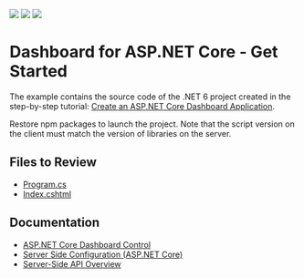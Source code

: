 <!-- default badges list -->
![](https://img.shields.io/endpoint?url=https://codecentral.devexpress.com/api/v1/VersionRange/215337829/23.1.2%2B)
[![](https://img.shields.io/badge/Open_in_DevExpress_Support_Center-FF7200?style=flat-square&logo=DevExpress&logoColor=white)](https://supportcenter.devexpress.com/ticket/details/T827756)
[![](https://img.shields.io/badge/📖_How_to_use_DevExpress_Examples-e9f6fc?style=flat-square)](https://docs.devexpress.com/GeneralInformation/403183)
<!-- default badges end -->


# Dashboard for ASP.NET Core - Get Started

The example contains the source code of the .NET 6 project created in the step-by-step tutorial: [Create an ASP.NET Core Dashboard Application](https://docs.devexpress.com/Dashboard/119284/get-started/build-web-dashboard-applications/create-an-aspnet-core-dashboard-application).

Restore npm packages to launch the project. Note that the script version on the client must match the version of libraries on the server.

## Files to Review

* [Program.cs](./CS/WebDashboardAspNetCore/Program.cs)
* [Index.cshtml](./CS/WebDashboardAspNetCore/Pages/Index.cshtml)

## Documentation

- [ASP.NET Core Dashboard Control](https://docs.devexpress.com/Dashboard/115163/web-dashboard/aspnet-core-dashboard-control)
- [Server Side Configuration (ASP.NET Core)](https://docs.devexpress.com/Dashboard/119500/web-dashboard/dashboard-backend/server-side-configuration-aspnet-core)
- [Server-Side API Overview](https://docs.devexpress.com/Dashboard/400362/web-dashboard/aspnet-core-dashboard-control/server-side-api-overview)

